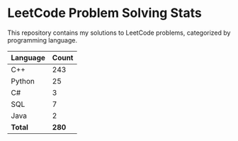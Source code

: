 # LeetCode Problem Solving Stats

This repository contains my solutions to LeetCode problems, categorized by programming language.

| Language | Count |
|----------|-------|
| C++ | 243 |
| Python | 25 |
| C# | 3 |
| SQL | 7 |
| Java | 2 |
| **Total** | **280** |
